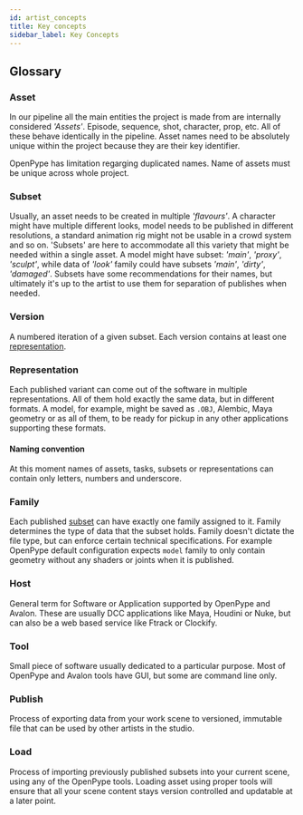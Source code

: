 ```yaml
---
id: artist_concepts
title: Key concepts
sidebar_label: Key Concepts
---
```


## Glossary

### Asset

In our pipeline all the main entities the project is made from are internally considered *'Assets'*. Episode, sequence, shot, character, prop, etc. All of these behave identically in the pipeline. Asset names need to be absolutely unique within the project because they are their key identifier.

OpenPype has limitation regarging duplicated names. Name of assets must be unique across whole project.

### Subset

Usually, an asset needs to be created in multiple *'flavours'*. A character might have multiple different looks, model needs to be published in different resolutions, a standard animation rig might not be usable in a crowd system and so on. 'Subsets' are here to accommodate all this variety that might be needed within a single asset. A model might have subset: *'main'*, *'proxy'*, *'sculpt'*, while data of *'look'* family could have subsets *'main'*, *'dirty'*, *'damaged'*. Subsets have some recommendations for their names, but ultimately it's up to the artist to use them for separation of publishes when needed.

### Version

A numbered iteration of a given subset. Each version contains at least one [representation][daa74ebf].

  [daa74ebf]: #representation "representation"

### Representation

Each published variant can come out of the software in multiple representations. All of them hold exactly the same data, but in different formats. A model, for example, might be saved as `.OBJ`, Alembic, Maya geometry or as all of them, to be ready for pickup in any other applications supporting these formats.


#### Naming convention

At this moment names of assets, tasks, subsets or representations can contain only letters, numbers and underscore.

### Family

Each published [subset][3b89d8e0] can have exactly one family assigned to it. Family determines the type of data that the subset holds. Family doesn't dictate the file type, but can enforce certain technical specifications. For example OpenPype default configuration expects `model` family to only contain geometry without any shaders or joints when it is published.


  [3b89d8e0]: #subset "subset"



### Host

General term for Software or Application supported by OpenPype and Avalon. These are usually DCC applications like Maya, Houdini or Nuke, but can also be a web based service like Ftrack or Clockify.


### Tool

Small piece of software usually dedicated to a particular purpose. Most of OpenPype and Avalon tools have GUI, but some are command line only.


### Publish

Process of exporting data from your work scene to versioned, immutable file that can be used by other artists in the studio.

### Load

Process of importing previously published subsets into your current scene, using any of the OpenPype tools.
Loading asset using proper tools will ensure that all your scene content stays version controlled and updatable at a later point.
